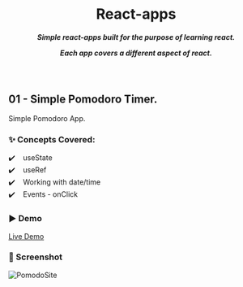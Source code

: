 <h1 align="center">React-apps</h1>
<h5 align="center">Simple react-apps built for the purpose of learning react.

Each app covers a different aspect of react.</h5><br/>

## 01 - Simple Pomodoro Timer.

Simple Pomodoro App.

### ✨ Concepts Covered:

✔️ &nbsp;&nbsp; useState <br />
✔️ &nbsp;&nbsp; useRef<br />
✔️ &nbsp;&nbsp; Working with date/time<br />
✔️ &nbsp;&nbsp; Events - onClick<br />

### ▶️ Demo

[Live Demo](https://pom-doro-simple.netlify.app/)

### 📸 Screenshot

![PomodoSite](https://i.imgur.com/KsVhlkb.png)
